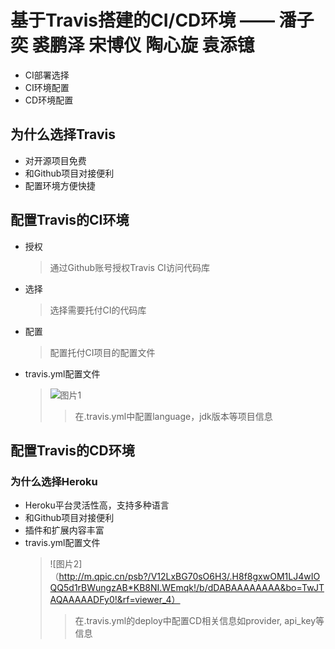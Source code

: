 # 基于Travis搭建的CI/CD环境 —— 潘子奕 裘鹏泽 宋博仪 陶心旋 袁添镱
* CI部署选择
* CI环境配置
* CD环境配置
## 为什么选择Travis
* 对开源项目免费
* 和Github项目对接便利
* 配置环境方便快捷
## 配置Travis的CI环境
* 授权
  > 通过Github账号授权Travis CI访问代码库
* 选择
  > 选择需要托付CI的代码库
* 配置
  > 配置托付CI项目的配置文件
* travis.yml配置文件
  > ![图片1](http://m.qpic.cn/psb?/V12LxBG70sO6H3/.H8f8gxwOM1LJ4wIOQQ5d1rBWungzAB*KB8NI.WEmqk!/b/dDABAAAAAAAA&bo=TwJTAQAAAAADBz0!&rf=viewer_4)
  >> 在.travis.yml中配置language，jdk版本等项目信息
## 配置Travis的CD环境
### 为什么选择Heroku
* Heroku平台灵活性高，支持多种语言
* 和Github项目对接便利
* 插件和扩展内容丰富
* travis.yml配置文件
  > ![图片2]（http://m.qpic.cn/psb?/V12LxBG70sO6H3/.H8f8gxwOM1LJ4wIOQQ5d1rBWungzAB*KB8NI.WEmqk!/b/dDABAAAAAAAA&bo=TwJTAQAAAAADFy0!&rf=viewer_4）
  >> 在.travis.yml的deploy中配置CD相关信息如provider, api_key等信息
